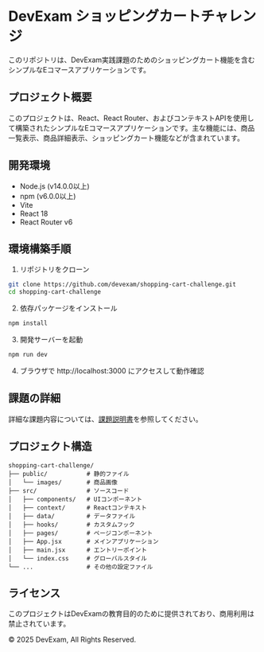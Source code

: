 # DevExam ショッピングカートチャレンジ

このリポジトリは、DevExam実践課題のためのショッピングカート機能を含むシンプルなEコマースアプリケーションです。

## プロジェクト概要

このプロジェクトは、React、React Router、およびコンテキストAPIを使用して構築されたシンプルなEコマースアプリケーションです。主な機能には、商品一覧表示、商品詳細表示、ショッピングカート機能などが含まれています。

## 開発環境

- Node.js (v14.0.0以上)
- npm (v6.0.0以上)
- Vite
- React 18
- React Router v6

## 環境構築手順

1. リポジトリをクローン
```bash
git clone https://github.com/devexam/shopping-cart-challenge.git
cd shopping-cart-challenge
```

2. 依存パッケージをインストール
```bash
npm install
```

3. 開発サーバーを起動
```bash
npm run dev
```

4. ブラウザで http://localhost:3000 にアクセスして動作確認

## 課題の詳細

詳細な課題内容については、[課題説明書](TASK.md)を参照してください。

## プロジェクト構造

```
shopping-cart-challenge/
├── public/           # 静的ファイル
│   └── images/       # 商品画像
├── src/              # ソースコード
│   ├── components/   # UIコンポーネント
│   ├── context/      # Reactコンテキスト
│   ├── data/         # データファイル
│   ├── hooks/        # カスタムフック
│   ├── pages/        # ページコンポーネント
│   ├── App.jsx       # メインアプリケーション
│   ├── main.jsx      # エントリーポイント
│   └── index.css     # グローバルスタイル
└── ...               # その他の設定ファイル
```

## ライセンス

このプロジェクトはDevExamの教育目的のために提供されており、商用利用は禁止されています。

© 2025 DevExam, All Rights Reserved.